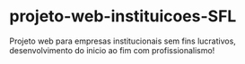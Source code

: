 # projeto-web-instituicoes-SFL
Projeto web para empresas institucionais sem fins lucrativos, desenvolvimento do inicio ao fim com profissionalismo!

